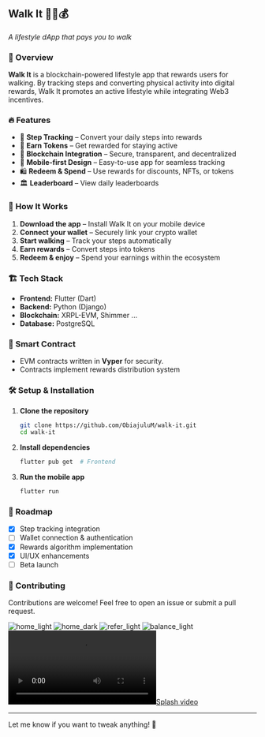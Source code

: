 ## Walk It 🚶‍♂️💰  
*A lifestyle dApp that pays you to walk*  

### 📌 Overview  
**Walk It** is a blockchain-powered lifestyle app that rewards users for walking. By tracking steps and converting physical activity into digital rewards, Walk It promotes an active lifestyle while integrating Web3 incentives.  

### 🔥 Features  
- 🚶 **Step Tracking** – Convert your daily steps into rewards  
- 🎁 **Earn Tokens** – Get rewarded for staying active  
- 🔗 **Blockchain Integration** – Secure, transparent, and decentralized  
- 📱 **Mobile-first Design** – Easy-to-use app for seamless tracking  
- 🛍️ **Redeem & Spend** – Use rewards for discounts, NFTs, or tokens  
- 🏛️ **Leaderboard** – View daily leaderboards

### 🚀 How It Works  
1. **Download the app** – Install Walk It on your mobile device  
2. **Connect your wallet** – Securely link your crypto wallet  
3. **Start walking** – Track your steps automatically  
4. **Earn rewards** – Convert steps into tokens  
5. **Redeem & enjoy** – Spend your earnings within the ecosystem  

### 🏗️ Tech Stack  
- **Frontend:** Flutter (Dart)  
- **Backend:** Python (Django)  
- **Blockchain:** XRPL-EVM, Shimmer ...
- **Database:** PostgreSQL

### 📜 Smart Contract  
- EVM contracts written in **Vyper** for security.
- Contracts implement rewards distribution system  

### 🛠️ Setup & Installation  
1. **Clone the repository**  
   ```bash
   git clone https://github.com/ObiajuluM/walk-it.git
   cd walk-it
   ```
2. **Install dependencies**  
   ```bash
   flutter pub get  # Frontend  
   ```
3. **Run the mobile app**  
   ```bash
   flutter run  
   ```

### 🎯 Roadmap  
- [x] Step tracking integration  
- [ ] Wallet connection & authentication  
- [x] Rewards algorithm implementation  
- [x] UI/UX enhancements  
- [ ] Beta launch  

### 🤝 Contributing  
Contributions are welcome! Feel free to open an issue or submit a pull request.  

![home_light](media/home_light.jpg)
![home_dark](media/home_dark.jpg)
![refer_light](media/refer_light.jpg)
![balance_light](media/balance_light.jpg)
[![Splash video](media/splash_video.mp4)](media/splash_video.mp4)


---

Let me know if you want to tweak anything! 🚀
